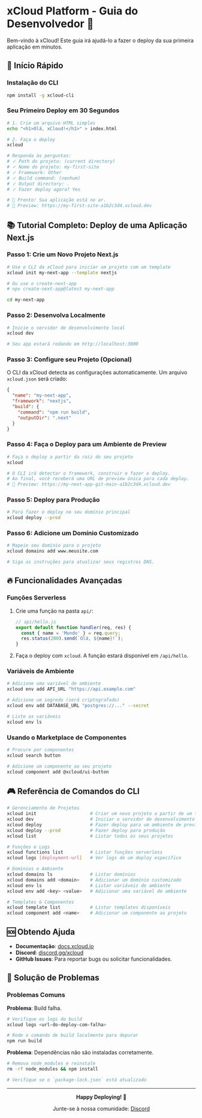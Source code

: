 # xCloud Platform - Guia do Desenvolvedor 🚀

Bem-vindo à xCloud! Este guia irá ajudá-lo a fazer o deploy da sua primeira aplicação em minutos.

## 🎯 Início Rápido

### Instalação do CLI

```bash
npm install -g xcloud-cli
```

### Seu Primeiro Deploy em 30 Segundos

```bash
# 1. Crie um arquivo HTML simples
echo "<h1>Olá, xCloud!</h1>" > index.html

# 2. Faça o deploy
xcloud

# Responda às perguntas:
# ✓ Path do projeto: (current directory)
# ✓ Nome do projeto: my-first-site
# ✓ Framework: Other
# ✓ Build command: (nenhum)
# ✓ Output directory: .
# ✓ Fazer deploy agora? Yes

# 🎉 Pronto! Sua aplicação está no ar.
# 🔗 Preview: https://my-first-site-a1b2c3d4.xcloud.dev
```

## 📚 Tutorial Completo: Deploy de uma Aplicação Next.js

### Passo 1: Crie um Novo Projeto Next.js

```bash
# Use o CLI da xCloud para iniciar um projeto com um template
xcloud init my-next-app --template nextjs

# Ou use o create-next-app
# npx create-next-app@latest my-next-app

cd my-next-app
```

### Passo 2: Desenvolva Localmente

```bash
# Inicie o servidor de desenvolvimento local
xcloud dev

# Seu app estará rodando em http://localhost:3000
```

### Passo 3: Configure seu Projeto (Opcional)

O CLI da xCloud detecta as configurações automaticamente. Um arquivo `xcloud.json` será criado:

```json
{
  "name": "my-next-app",
  "framework": "nextjs",
  "build": {
    "command": "npm run build",
    "outputDir": ".next"
  }
}
```

### Passo 4: Faça o Deploy para um Ambiente de Preview

```bash
# Faça o deploy a partir da raiz do seu projeto
xcloud

# O CLI irá detectar o framework, construir e fazer o deploy.
# Ao final, você receberá uma URL de preview única para cada deploy.
# 🔗 Preview: https://my-next-app-git-main-a1b2c3d4.xcloud.dev
```

### Passo 5: Deploy para Produção

```bash
# Para fazer o deploy no seu domínio principal
xcloud deploy --prod
```

### Passo 6: Adicione um Domínio Customizado

```bash
# Mapeie seu domínio para o projeto
xcloud domains add www.meusite.com

# Siga as instruções para atualizar seus registros DNS.
```

## 🔥 Funcionalidades Avançadas

### Funções Serverless

1. Crie uma função na pasta `api/`:

    ```javascript
    // api/hello.js
    export default function handler(req, res) {
      const { name = 'Mundo' } = req.query;
      res.status(200).send(`Olá, ${name}!`);
    }
    ```

2. Faça o deploy com `xcloud`. A função estará disponível em `/api/hello`.

### Variáveis de Ambiente

```bash
# Adicione uma variável de ambiente
xcloud env add API_URL "https://api.example.com"

# Adicione um segredo (será criptografado)
xcloud env add DATABASE_URL "postgres://..." --secret

# Liste as variáveis
xcloud env ls
```

### Usando o Marketplace de Componentes

```bash
# Procure por componentes
xcloud search button

# Adicione um componente ao seu projeto
xcloud component add @xcloud/ui-button
```

## 🎮 Referência de Comandos do CLI

```bash
# Gerenciamento de Projetos
xcloud init                    # Criar um novo projeto a partir de um template
xcloud dev                     # Iniciar o servidor de desenvolvimento local
xcloud deploy                  # Fazer deploy para um ambiente de preview
xcloud deploy --prod           # Fazer deploy para produção
xcloud list                    # Listar todos os seus projetos

# Funções e Logs
xcloud functions list          # Listar funções serverless
xcloud logs [deployment-url]   # Ver logs de um deploy específico

# Domínios e Ambiente
xcloud domains ls              # Listar domínios
xcloud domains add <domain>    # Adicionar um domínio customizado
xcloud env ls                  # Listar variáveis de ambiente
xcloud env add <key> <value>   # Adicionar uma variável de ambiente

# Templates & Componentes
xcloud template list           # Listar templates disponíveis
xcloud component add <name>    # Adicionar um componente ao projeto
```

## 🆘 Obtendo Ajuda

- **Documentação**: [docs.xcloud.io](https://docs.xcloud.io)
- **Discord**: [discord.gg/xcloud](https://discord.gg/xcloud)
- **GitHub Issues**: Para reportar bugs ou solicitar funcionalidades.

## 🐛 Solução de Problemas

### Problemas Comuns

**Problema**: Build falha.

```bash
# Verifique os logs do build
xcloud logs <url-do-deploy-com-falha>

# Rode o comando de build localmente para depurar
npm run build
```

**Problema**: Dependências não são instaladas corretamente.

```bash
# Remova node_modules e reinstale
rm -rf node_modules && npm install

# Verifique se o `package-lock.json` está atualizado
```

---

<div align="center">

**Happy Deploying! 🚀**

Junte-se à nossa comunidade: [Discord](https://discord.gg/xcloud)

</div>
